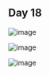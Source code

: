 ## Day 18
![image](https://github.com/Siqili317/Courses/assets/30979399/1f3834a9-d3cb-4d71-90d2-b533b30aec62)

![image](https://github.com/Siqili317/Courses/assets/30979399/0378321c-3f9a-4641-a6aa-01a5099c80ec)

![image](https://github.com/Siqili317/Courses/assets/30979399/5273ffac-d412-4e6f-aca0-d26710833e28)
